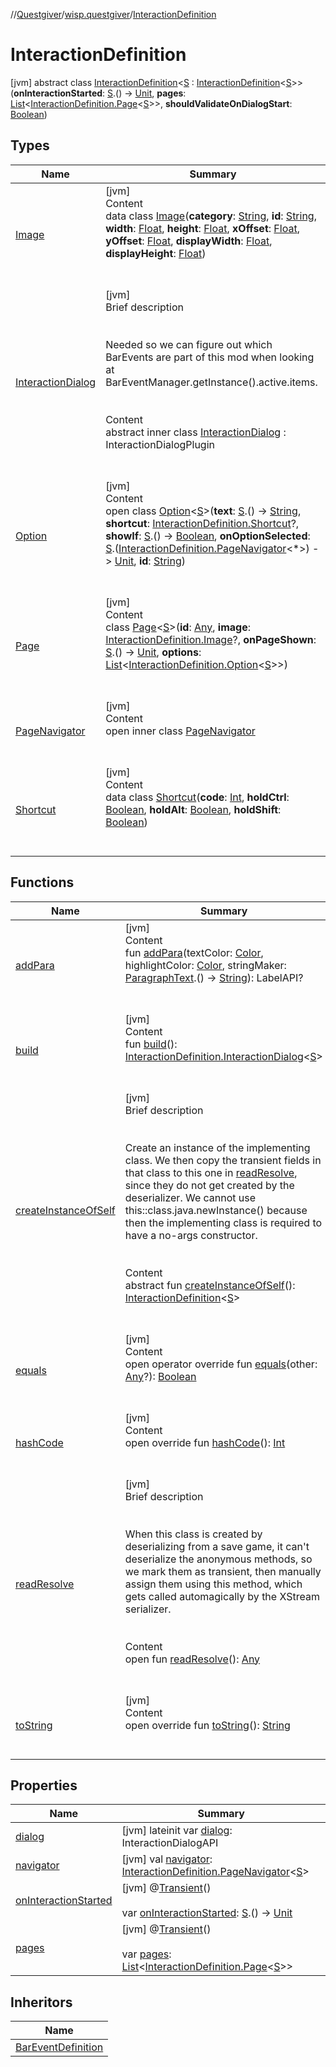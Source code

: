 //[Questgiver](../../index.md)/[wisp.questgiver](../index.md)/[InteractionDefinition](index.md)



# InteractionDefinition  
 [jvm] abstract class [InteractionDefinition](index.md)<[S](index.md) : [InteractionDefinition](index.md)<[S](index.md)>>(**onInteractionStarted**: [S](index.md).() -> [Unit](https://kotlinlang.org/api/latest/jvm/stdlib/kotlin/-unit/index.html), **pages**: [List](https://kotlinlang.org/api/latest/jvm/stdlib/kotlin.collections/-list/index.html)<[InteractionDefinition.Page](-page/index.md)<[S](index.md)>>, **shouldValidateOnDialogStart**: [Boolean](https://kotlinlang.org/api/latest/jvm/stdlib/kotlin/-boolean/index.html))   


## Types  
  
|  Name|  Summary| 
|---|---|
| [Image](-image/index.md)| [jvm]  <br>Content  <br>data class [Image](-image/index.md)(**category**: [String](https://kotlinlang.org/api/latest/jvm/stdlib/kotlin/-string/index.html), **id**: [String](https://kotlinlang.org/api/latest/jvm/stdlib/kotlin/-string/index.html), **width**: [Float](https://kotlinlang.org/api/latest/jvm/stdlib/kotlin/-float/index.html), **height**: [Float](https://kotlinlang.org/api/latest/jvm/stdlib/kotlin/-float/index.html), **xOffset**: [Float](https://kotlinlang.org/api/latest/jvm/stdlib/kotlin/-float/index.html), **yOffset**: [Float](https://kotlinlang.org/api/latest/jvm/stdlib/kotlin/-float/index.html), **displayWidth**: [Float](https://kotlinlang.org/api/latest/jvm/stdlib/kotlin/-float/index.html), **displayHeight**: [Float](https://kotlinlang.org/api/latest/jvm/stdlib/kotlin/-float/index.html))  <br><br><br>
| [InteractionDialog](-interaction-dialog/index.md)| [jvm]  <br>Brief description  <br><br><br>Needed so we can figure out which BarEvents are part of this mod when looking at BarEventManager.getInstance().active.items.<br><br>  <br>Content  <br>abstract inner class [InteractionDialog](-interaction-dialog/index.md) : InteractionDialogPlugin  <br><br><br>
| [Option](-option/index.md)| [jvm]  <br>Content  <br>open class [Option](-option/index.md)<[S](-option/index.md)>(**text**: [S](-option/index.md).() -> [String](https://kotlinlang.org/api/latest/jvm/stdlib/kotlin/-string/index.html), **shortcut**: [InteractionDefinition.Shortcut](-shortcut/index.md)?, **showIf**: [S](-option/index.md).() -> [Boolean](https://kotlinlang.org/api/latest/jvm/stdlib/kotlin/-boolean/index.html), **onOptionSelected**: [S](-option/index.md).([InteractionDefinition.PageNavigator](-page-navigator/index.md)<*>) -> [Unit](https://kotlinlang.org/api/latest/jvm/stdlib/kotlin/-unit/index.html), **id**: [String](https://kotlinlang.org/api/latest/jvm/stdlib/kotlin/-string/index.html))  <br><br><br>
| [Page](-page/index.md)| [jvm]  <br>Content  <br>class [Page](-page/index.md)<[S](-page/index.md)>(**id**: [Any](https://kotlinlang.org/api/latest/jvm/stdlib/kotlin/-any/index.html), **image**: [InteractionDefinition.Image](-image/index.md)?, **onPageShown**: [S](-page/index.md).() -> [Unit](https://kotlinlang.org/api/latest/jvm/stdlib/kotlin/-unit/index.html), **options**: [List](https://kotlinlang.org/api/latest/jvm/stdlib/kotlin.collections/-list/index.html)<[InteractionDefinition.Option](-option/index.md)<[S](-page/index.md)>>)  <br><br><br>
| [PageNavigator](-page-navigator/index.md)| [jvm]  <br>Content  <br>open inner class [PageNavigator](-page-navigator/index.md)  <br><br><br>
| [Shortcut](-shortcut/index.md)| [jvm]  <br>Content  <br>data class [Shortcut](-shortcut/index.md)(**code**: [Int](https://kotlinlang.org/api/latest/jvm/stdlib/kotlin/-int/index.html), **holdCtrl**: [Boolean](https://kotlinlang.org/api/latest/jvm/stdlib/kotlin/-boolean/index.html), **holdAlt**: [Boolean](https://kotlinlang.org/api/latest/jvm/stdlib/kotlin/-boolean/index.html), **holdShift**: [Boolean](https://kotlinlang.org/api/latest/jvm/stdlib/kotlin/-boolean/index.html))  <br><br><br>


## Functions  
  
|  Name|  Summary| 
|---|---|
| [addPara](add-para.md)| [jvm]  <br>Content  <br>fun [addPara](add-para.md)(textColor: [Color](https://docs.oracle.com/javase/8/docs/api/java/awt/Color.html), highlightColor: [Color](https://docs.oracle.com/javase/8/docs/api/java/awt/Color.html), stringMaker: [ParagraphText](../-paragraph-text/index.md).() -> [String](https://kotlinlang.org/api/latest/jvm/stdlib/kotlin/-string/index.html)): LabelAPI?  <br><br><br>
| [build](build.md)| [jvm]  <br>Content  <br>fun [build](build.md)(): [InteractionDefinition.InteractionDialog](-interaction-dialog/index.md)<[S](index.md)>  <br><br><br>
| [createInstanceOfSelf](create-instance-of-self.md)| [jvm]  <br>Brief description  <br><br><br>Create an instance of the implementing class. We then copy the transient fields in that class to this one in [readResolve](read-resolve.md), since they do not get created by the deserializer. We cannot use this::class.java.newInstance() because then the implementing class is required to have a no-args constructor.<br><br>  <br>Content  <br>abstract fun [createInstanceOfSelf](create-instance-of-self.md)(): [InteractionDefinition](index.md)<[S](index.md)>  <br><br><br>
| [equals](../../wisp.questgiver.wispLib/-words/-companion/index.md#kotlin/Any/equals/#kotlin.Any?/PointingToDeclaration/)| [jvm]  <br>Content  <br>open operator override fun [equals](../../wisp.questgiver.wispLib/-words/-companion/index.md#kotlin/Any/equals/#kotlin.Any?/PointingToDeclaration/)(other: [Any](https://kotlinlang.org/api/latest/jvm/stdlib/kotlin/-any/index.html)?): [Boolean](https://kotlinlang.org/api/latest/jvm/stdlib/kotlin/-boolean/index.html)  <br><br><br>
| [hashCode](../../wisp.questgiver.wispLib/-words/-companion/index.md#kotlin/Any/hashCode/#/PointingToDeclaration/)| [jvm]  <br>Content  <br>open override fun [hashCode](../../wisp.questgiver.wispLib/-words/-companion/index.md#kotlin/Any/hashCode/#/PointingToDeclaration/)(): [Int](https://kotlinlang.org/api/latest/jvm/stdlib/kotlin/-int/index.html)  <br><br><br>
| [readResolve](read-resolve.md)| [jvm]  <br>Brief description  <br><br><br>When this class is created by deserializing from a save game, it can't deserialize the anonymous methods, so we mark them as transient, then manually assign them using this method, which gets called automagically by the XStream serializer.<br><br>  <br>Content  <br>open fun [readResolve](read-resolve.md)(): [Any](https://kotlinlang.org/api/latest/jvm/stdlib/kotlin/-any/index.html)  <br><br><br>
| [toString](../../wisp.questgiver.wispLib/-words/-companion/index.md#kotlin/Any/toString/#/PointingToDeclaration/)| [jvm]  <br>Content  <br>open override fun [toString](../../wisp.questgiver.wispLib/-words/-companion/index.md#kotlin/Any/toString/#/PointingToDeclaration/)(): [String](https://kotlinlang.org/api/latest/jvm/stdlib/kotlin/-string/index.html)  <br><br><br>


## Properties  
  
|  Name|  Summary| 
|---|---|
| [dialog](index.md#wisp.questgiver/InteractionDefinition/dialog/#/PointingToDeclaration/)|  [jvm] lateinit var [dialog](index.md#wisp.questgiver/InteractionDefinition/dialog/#/PointingToDeclaration/): InteractionDialogAPI   <br>
| [navigator](index.md#wisp.questgiver/InteractionDefinition/navigator/#/PointingToDeclaration/)|  [jvm] val [navigator](index.md#wisp.questgiver/InteractionDefinition/navigator/#/PointingToDeclaration/): [InteractionDefinition.PageNavigator](-page-navigator/index.md)<[S](index.md)>   <br>
| [onInteractionStarted](index.md#wisp.questgiver/InteractionDefinition/onInteractionStarted/#/PointingToDeclaration/)|  [jvm] @[Transient](https://kotlinlang.org/api/latest/jvm/stdlib/kotlin.jvm/-transient/index.html)()  <br>  <br>var [onInteractionStarted](index.md#wisp.questgiver/InteractionDefinition/onInteractionStarted/#/PointingToDeclaration/): [S](index.md).() -> [Unit](https://kotlinlang.org/api/latest/jvm/stdlib/kotlin/-unit/index.html)   <br>
| [pages](index.md#wisp.questgiver/InteractionDefinition/pages/#/PointingToDeclaration/)|  [jvm] @[Transient](https://kotlinlang.org/api/latest/jvm/stdlib/kotlin.jvm/-transient/index.html)()  <br>  <br>var [pages](index.md#wisp.questgiver/InteractionDefinition/pages/#/PointingToDeclaration/): [List](https://kotlinlang.org/api/latest/jvm/stdlib/kotlin.collections/-list/index.html)<[InteractionDefinition.Page](-page/index.md)<[S](index.md)>>   <br>


## Inheritors  
  
|  Name| 
|---|
| [BarEventDefinition](../-bar-event-definition/index.md)

